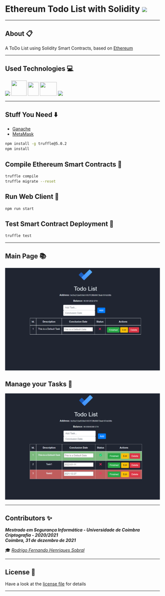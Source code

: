 # Ethereum Todo List with Solidity <img src="https://img.icons8.com/fluency/48/000000/ethereum.png"/>

___

##    About :clipboard:
A ToDo List using Solidity Smart Contracts, based on [Ethereum](https://ethereum.org)

___

## Used Technologies :computer:

<img src="https://img.icons8.com/fluency/48/000000/node-js.png"/> <img width="50" height="50" src="https://cdn.iconscout.com/icon/free/png-256/metamask-2728406-2261817.png"/> <img width="35" height="45" src="https://upload.wikimedia.org/wikipedia/commons/thumb/9/98/Solidity_logo.svg/512px-Solidity_logo.svg.png"> <img width="55" height="45" src="https://upload.wikimedia.org/wikipedia/commons/b/b2/Bootstrap_logo.svg"> <img src="https://img.icons8.com/fluency/48/000000/visual-studio-code-2019.png"/>

___

##    Stuff You Need :arrow_down:

- [Ganache](https://next-stack.github.io/ganache/)
- [MetaMask](https://metamask.io/)

```bash
npm install -g truffle@5.0.2
npm install
```

##    Compile Ethereum Smart Contracts :page_with_curl:

```bash
truffle compile
truffle migrate --reset
```

##    Run Web Client :running:

```bash
npm run start
```

##    Test Smart Contract Deployment :vertical_traffic_light:

```bash
truffle test
```
___

##    Main Page :books:

![Main Page](screenshots/main_page.png)

##    Manage your Tasks :pushpin:

![Tasks Pages](screenshots/managing_tasks.png)

___

## **Contributors** :sparkles:

<html><i><b> Mestrado em Segurança Informática - Universidade de Coimbra<br>
Criptografia - 2020/2021 <br>
Coimbra, 31 de dezembro de 2021
</b></i></html>

:mortar_board: *[Rodrigo Fernando Henriques Sobral](https://github.com/RodrigoSobral2000)*

___

## License :link:
Have a look at the [license file](../LICENSE) for details
___
